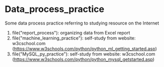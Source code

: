 # Data_process_practice
Some data process practice referring to studying resource on the Internet
1. file("report_process"): organizing data from Excel report
2. file("machine_learning_practice"): self-study from website: w3cschool.com (https://www.w3schools.com/python/python_ml_getting_started.asp)
3. file("MySQL_py_practice"): self-study from website: w3cschool.com (https://www.w3schools.com/python/python_mysql_getstarted.asp)

